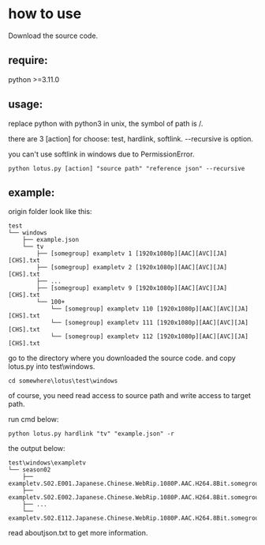 # how to use

Download the source code.

## require:

python >=3.11.0

## usage:

replace python with python3 in unix, the symbol of path is /. 

there are 3 [action] for choose: test, hardlink, softlink. --recursive is option.
    
you can't use softlink in windows due to PermissionError.

    python lotus.py [action] "source path" "reference json" --recursive

## example:

origin folder look like this:

    test
    └── windows
        ├── example.json
        └── tv
            ├── [somegroup] exampletv 1 [1920x1080p][AAC][AVC][JA][CHS].txt
            ├── [somegroup] exampletv 2 [1920x1080p][AAC][AVC][JA][CHS].txt
            ├── ...
            ├── [somegroup] exampletv 9 [1920x1080p][AAC][AVC][JA][CHS].txt
            └── 100+
                └── [somegroup] exampletv 110 [1920x1080p][AAC][AVC][JA][CHS].txt
                └── [somegroup] exampletv 111 [1920x1080p][AAC][AVC][JA][CHS].txt
                └── [somegroup] exampletv 112 [1920x1080p][AAC][AVC][JA][CHS].txt

go to the directory where you downloaded the source code. and copy lotus.py into test\windows.

    cd somewhere\lotus\test\windows

of course, you need read access to source path and write access to target path.

run cmd below:

    python lotus.py hardlink "tv" "example.json" -r

the output below:

    test\windows\exampletv
    └── season02
        ├── exampletv.S02.E001.Japanese.Chinese.WebRip.1080P.AAC.H264.8Bit.somegroup.txt
        ├── exampletv.S02.E002.Japanese.Chinese.WebRip.1080P.AAC.H264.8Bit.somegroup.txt
        ├── ...
        └── exampletv.S02.E112.Japanese.Chinese.WebRip.1080P.AAC.H264.8Bit.somegroup.txt

read aboutjson.txt to get more information.
